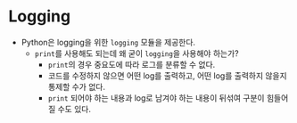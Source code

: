 # Logging

- Python은 logging을 위한 `logging` 모듈을 제공한다.
  - `print`를 사용해도 되는데 왜 굳이 `logging`을 사용해야 하는가?
    - `print`의 경우 중요도에 따라 로그를 분류할 수 없다.
    - 코드를 수정하지 않으면 어떤 log를 출력하고, 어떤 log를 출력하지 않을지 통제할 수가 없다.
    - `print` 되어야 하는 내용과 log로 남겨야 하는 내용이 뒤섞여 구분이 힘들어질 수도 있다.